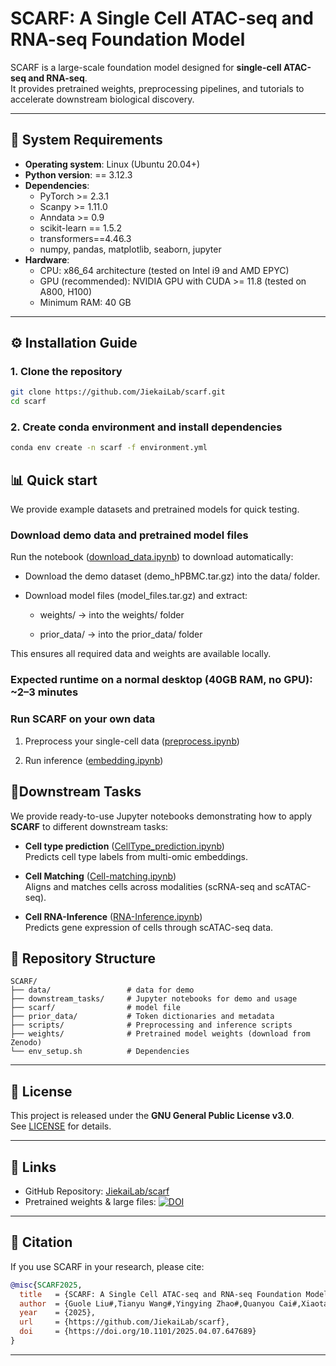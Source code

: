# SCARF: A Single Cell ATAC-seq and RNA-seq Foundation Model

SCARF is a large-scale foundation model designed for **single-cell ATAC-seq and RNA-seq**.  
It provides pretrained weights, preprocessing pipelines, and tutorials to accelerate downstream biological discovery.

---

## 🚀 System Requirements

- **Operating system**: Linux (Ubuntu 20.04+)
- **Python version**: == 3.12.3
- **Dependencies**:
  - PyTorch >= 2.3.1
  - Scanpy >= 1.11.0
  - Anndata >= 0.9
  - scikit-learn == 1.5.2
  - transformers==4.46.3
  - numpy, pandas, matplotlib, seaborn, jupyter
- **Hardware**:
  - CPU: x86_64 architecture (tested on Intel i9 and AMD EPYC)
  - GPU (recommended): NVIDIA GPU with CUDA >= 11.8 (tested on A800, H100)
  - Minimum RAM: 40 GB

---

## ⚙️ Installation Guide

### 1. Clone the repository

```bash
git clone https://github.com/JiekaiLab/scarf.git
cd scarf
```

### 2. Create conda environment and install dependencies

```bash
conda env create -n scarf -f environment.yml
```


## 📊 Quick start

We provide example datasets and pretrained models for quick testing. 
### Download demo data and pretrained model files
Run the notebook ([download_data.ipynb](./downstream_tasks/download_data.ipynb)) to download automatically:

- Download the demo dataset (demo_hPBMC.tar.gz) into the data/ folder.

- Download model files (model_files.tar.gz) and extract:

    - weights/ → into the weights/ folder

    - prior_data/ → into the prior_data/ folder

This ensures all required data and weights are available locally.

### Expected runtime on a normal desktop (40GB RAM, no GPU): ~2–3 minutes

### Run SCARF on your own data

1. Preprocess your single-cell data ([preprocess.ipynb](./downstream_tasks/preprocess.ipynb))  

2. Run inference ([embedding.ipynb](./downstream_tasks/embedding.ipynb))  


## 🎯Downstream Tasks

We provide ready-to-use Jupyter notebooks demonstrating how to apply **SCARF** to different downstream tasks:

- **Cell type prediction** ([CellType_prediction.ipynb](./downstream_tasks/CellType_prediction.ipynb))  
  Predicts cell type labels from multi-omic embeddings.

- **Cell Matching** ([Cell-matching.ipynb](./downstream_tasks/Cell-matching.ipynb))  
  Aligns and matches cells across modalities (scRNA-seq and scATAC-seq).

- **Cell RNA-Inference** ([RNA-Inference.ipynb](./downstream_tasks/RNA-Inference.ipynb))  
  Predicts gene expression of cells through scATAC-seq data.

## 📂 Repository Structure

```
SCARF/
├── data/                 # data for demo
├── downstream_tasks/     # Jupyter notebooks for demo and usage
├── scarf/                # model file
├── prior_data/           # Token dictionaries and metadata
├── scripts/              # Preprocessing and inference scripts
├── weights/              # Pretrained model weights (download from Zenodo)
└── env_setup.sh          # Dependencies
```

---

## 📜 License

This project is released under the **GNU General Public License v3.0**.  
See [LICENSE](./LICENSE) for details.

---

## 🔗 Links

* GitHub Repository: [JiekaiLab/scarf](https://github.com/JiekaiLab/scarf)
* Pretrained weights & large files: [![DOI](https://zenodo.org/badge/DOI/10.5281/zenodo.16956913.svg)](https://doi.org/10.5281/zenodo.16956913)

---

## 📖 Citation

If you use SCARF in your research, please cite:

```bibtex
@misc{SCARF2025,
  title   = {SCARF: A Single Cell ATAC-seq and RNA-seq Foundation Model},
  author  = {Guole Liu#,Tianyu Wang#,Yingying Zhao#,Quanyou Cai#,Xiaotao Wang#,Ziyi Wen,Lihui Lin*, Yongbing Zhao*, Ge Yang*,Jiekai Chen*},
  year    = {2025},
  url     = {https://github.com/JiekaiLab/scarf},
  doi     = {https://doi.org/10.1101/2025.04.07.647689}
}
```

---

